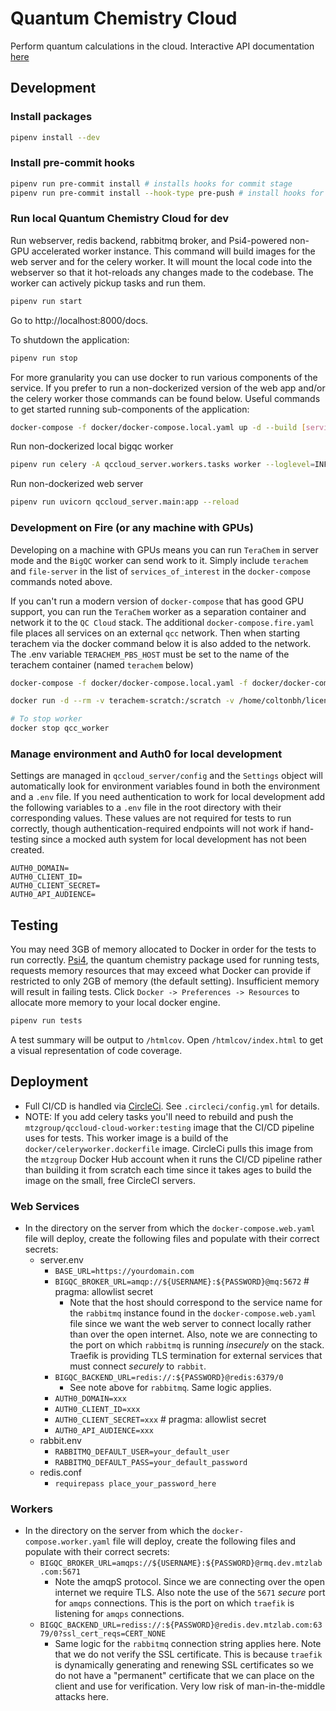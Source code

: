 # Quantum Chemistry Cloud

Perform quantum calculations in the cloud. Interactive API documentation [here](https://qccloud.mtzlab.com/docs)

## Development

### Install packages

```sh
pipenv install --dev
```

### Install pre-commit hooks

```sh
pipenv run pre-commit install # installs hooks for commit stage
pipenv run pre-commit install --hook-type pre-push # install hooks for push stage
```

### Run local Quantum Chemistry Cloud for dev

Run webserver, redis backend, rabbitmq broker, and Psi4-powered non-GPU accelerated worker instance. This command will build images for the web server and for the celery worker. It will mount the local code into the webserver so that it hot-reloads any changes made to the codebase. The worker can actively pickup tasks and run them.

```sh
pipenv run start
```

Go to http://localhost:8000/docs.

To shutdown the application:

```sh
pipenv run stop
```

For more granularity you can use docker to run various components of the service. If you prefer to run a non-dockerized version of the web app and/or the celery worker those commands can be found below. Useful commands to get started running sub-components of the application:

```sh
docker-compose -f docker/docker-compose.local.yaml up -d --build [services_of_interest]
```

Run non-dockerized local bigqc worker

```sh
pipenv run celery -A qccloud_server.workers.tasks worker --loglevel=INFO
```

Run non-dockerized web server

```sh
pipenv run uvicorn qccloud_server.main:app --reload
```

### Development on Fire (or any machine with GPUs)

Developing on a machine with GPUs means you can run `TeraChem` in server mode and the `BigQC` worker can send work to it. Simply include `terachem` and `file-server` in the list of `services_of_interest` in the `docker-compose` commands noted above.

If you can't run a modern version of `docker-compose` that has good GPU support, you can run the `TeraChem` worker as a separation container and network it to the `QC Cloud` stack. The additional `docker-compose.fire.yaml` file places all services on an external `qcc` network. Then when starting terachem via the docker command below it is also added to the network. The .env variable `TERACHEM_PBS_HOST` must be set to the name of the terachem container (named `terachem` below)

```sh
docker-compose -f docker/docker-compose.local.yaml -f docker/docker-compose.fire.yaml up -d --build web-server mq redis worker

docker run -d --rm -v terachem-scratch:/scratch -v /home/coltonbh/license.key:/terachem/license.key -p 11111:11111 --gpus '"device=0,1"' --network="qcc" --name terachem mtzgroup/terachem:1.9-2021.12-dev-arch-sm_52-sm_80 && docker logs terachem -f

# To stop worker
docker stop qcc_worker
```

### Manage environment and Auth0 for local development

Settings are managed in `qccloud_server/config` and the `Settings` object will automatically look for environment variables found in both the environment and a `.env` file. If you need authentication to work for local development add the following variables to a `.env` file in the root directory with their corresponding values. These values are not required for tests to run correctly, though authentication-required endpoints will not work if hand-testing since a mocked auth system for local development has not been created.

```
AUTH0_DOMAIN=
AUTH0_CLIENT_ID=
AUTH0_CLIENT_SECRET=
AUTH0_API_AUDIENCE=
```

## Testing

You may need 3GB of memory allocated to Docker in order for the tests to run correctly. [Psi4](https://psicode.org), the quantum chemistry package used for running tests, requests memory resources that may exceed what Docker can provide if restricted to only 2GB of memory (the default setting). Insufficient memory will result in failing tests. Click `Docker -> Preferences -> Resources` to allocate more memory to your local docker engine.

```sh
pipenv run tests
```

A test summary will be output to `/htmlcov`. Open `/htmlcov/index.html` to get a visual representation of code coverage.

## Deployment

- Full CI/CD is handled via [CircleCi](https://circleci.com). See `.circleci/config.yml` for details.
- NOTE: If you add celery tasks you'll need to rebuild and push the `mtzgroup/qccloud-cloud-worker:testing` image that the CI/CD pipeline uses for tests. This worker image is a build of the `docker/celeryworker.dockerfile` image. CircleCi pulls this image from the `mtzgroup` Docker Hub account when it runs the CI/CD pipeline rather than building it from scratch each time since it takes ages to build the image on the small, free CircleCI servers.

### Web Services

- In the directory on the server from which the `docker-compose.web.yaml` file will deploy, create the following files and populate with their correct secrets:
  - server.env
    - `BASE_URL=https://yourdomain.com`
    - `BIGQC_BROKER_URL=amqp://${USERNAME}:${PASSWORD}@mq:5672` # pragma: allowlist secret
      - Note that the host should correspond to the service name for the `rabbitmq` instance found in the `docker-compose.web.yaml` file since we want the web server to connect locally rather than over the open internet. Also, note we are connecting to the port on which `rabbitmq` is running _insecurely_ on the stack. Traefik is providing TLS termination for external services that must connect _securely_ to `rabbit`.
    - `BIGQC_BACKEND_URL=redis://:${PASSWORD}@redis:6379/0`
      - See note above for `rabbitmq`. Same logic applies.
    - `AUTH0_DOMAIN=xxx`
    - `AUTH0_CLIENT_ID=xxx`
    - `AUTH0_CLIENT_SECRET=xxx` # pragma: allowlist secret
    - `AUTH0_API_AUDIENCE=xxx`
  - rabbit.env
    - `RABBITMQ_DEFAULT_USER=your_default_user`
    - `RABBITMQ_DEFAULT_PASS=your_default_password`
  - redis.conf
    - `requirepass place_your_password_here`

### Workers

- In the directory on the server from which the `docker-compose.worker.yaml` file will deploy, create the following files and populate with their correct secrets:
  - `BIGQC_BROKER_URL=amqps://${USERNAME}:${PASSWORD}@rmq.dev.mtzlab.com:5671`
    - Note the amqpS protocol. Since we are connecting over the open internet we require TLS. Also note the use of the `5671` _secure_ port for `amqps` connections. This is the port on which `traefik` is listening for `amqps` connections.
  - `BIGQC_BACKEND_URL=rediss://:${PASSWORD}@redis.dev.mtzlab.com:6379/0?ssl_cert_reqs=CERT_NONE`
    - Same logic for the `rabbitmq` connection string applies here. Note that we do not verify the SSL certificate. This is because `traefik` is dynamically generating and renewing SSL certificates so we do not have a "permanent" certificate that we can place on the client and use for verification. Very low risk of man-in-the-middle attacks here.
